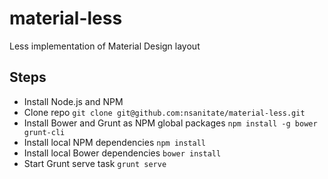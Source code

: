 # material-less
Less implementation of Material Design layout

## Steps

* Install Node.js and NPM
* Clone repo `git clone git@github.com:nsanitate/material-less.git`
* Install Bower and Grunt as NPM global packages `npm install -g bower grunt-cli`
* Install local NPM dependencies `npm install`
* Install local Bower dependencies `bower install`
* Start Grunt serve task `grunt serve`
